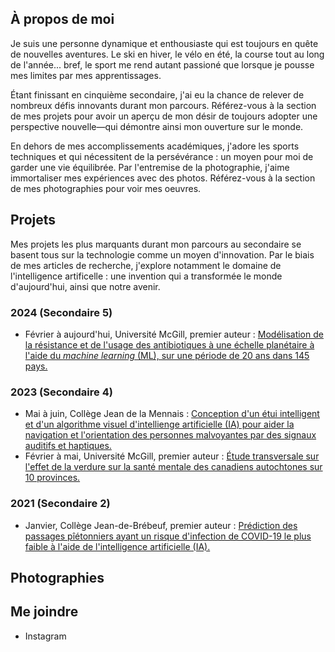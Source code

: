 ## À propos de moi

Je suis une personne dynamique et enthousiaste qui est toujours en quête de nouvelles aventures. Le ski en hiver, le vélo en été, la course tout au long de l'année... bref, le sport me rend autant passioné que lorsque je pousse mes limites par mes apprentissages.

Étant finissant en cinquième secondaire, j'ai eu la chance de relever de nombreux défis innovants durant mon parcours. Référez-vous à la section de mes projets pour avoir un aperçu de mon désir de toujours adopter une perspective nouvelle—qui démontre ainsi mon ouverture sur le monde.

En dehors de mes accomplissements académiques, j'adore les sports techniques et qui nécessitent de la persévérance : un moyen pour moi de garder une vie équilibrée. Par l'entremise de la photographie, j'aime immortaliser mes expériences avec des photos. Référez-vous à la section de mes photographies pour voir mes oeuvres.

## Projets

Mes projets les plus marquants durant mon parcours au secondaire se basent tous sur la technologie comme un moyen d'innovation. Par le biais de mes articles de recherche, j'explore notamment le domaine de l'intelligence artificelle : une invention qui a transformée le monde d'aujourd'hui, ainsi que notre avenir.

### 2024 (Secondaire 5)
- Février à aujourd'hui, Université McGill, premier auteur : [Modélisation de la résistance et de l'usage des antibiotiques à une échelle planétaire à l'aide du *machine learning* (ML), sur une période de 20 ans dans 145 pays.](https://thataquarel.github.io/health/)

### 2023 (Secondaire 4)
- Mai à juin, Collège Jean de la Mennais : [Conception d'un étui intelligent et d'un algorithme visuel d'intellienge artificielle (IA) pour aider la navigation et l'orientation des personnes malvoyantes par des signaux auditifs et haptiques.](https://thataquarel.github.io/6sens/)
- Février à mai, Université McGill, premier auteur : [Étude transversale sur l'effet de la verdure sur la santé mentale des canadiens autochtones sur 10 provinces.](https://thataquarel.github.io/greenery/)

### 2021 (Secondaire 2)
- Janvier, Collège Jean-de-Brébeuf, premier auteur : [Prédiction des passages pîétonniers ayant un risque d'infection de COVID-19 le plus faible à l'aide de l'intelligence artificielle (IA).](https://thataquarel.github.io/SocialDistancePathfinder/)

## Photographies



## Me joindre

- Instagram
